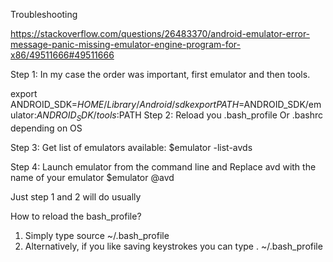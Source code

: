 Troubleshooting

https://stackoverflow.com/questions/26483370/android-emulator-error-message-panic-missing-emulator-engine-program-for-x86/49511666#49511666

Step 1: In my case the order was important, first emulator and then tools.

export ANDROID_SDK=$HOME/Library/Android/sdk
export PATH=$ANDROID_SDK/emulator:$ANDROID_SDK/tools:$PATH
Step 2: Reload you .bash_profile Or .bashrc depending on OS

Step 3: Get list of emulators available: $emulator -list-avds

Step 4: Launch emulator from the command line and Replace avd with the name of your emulator $emulator @avd

Just step 1 and 2 will do usually

How to reload the bash_profile?
1. Simply type source ~/.bash_profile
2. Alternatively, if you like saving keystrokes you can type . ~/.bash_profile
